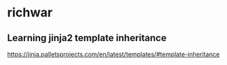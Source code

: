 # richwar

## Learning jinja2 template inheritance

https://jinja.palletsprojects.com/en/latest/templates/#template-inheritance
